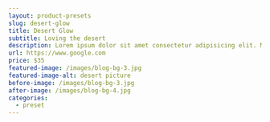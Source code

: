 ```yaml
---
layout: product-presets
slug: desert-glow
title: Desert Glow
subtitle: Loving the desert
description: Lorem ipsum dolor sit amet consectetur adipisicing elit. Maxime dignissimos vitae consequuntur quia, nemo quidem temporibus facilis illo doloribus quis quam quaerat? Blanditiis, quod est neque nulla cumque eveniet dolorem!
url: https://www.google.com
price: $35
featured-image: /images/blog-bg-3.jpg
featured-image-alt: desert picture
before-image: /images/blog-bg-3.jpg
after-image: /images/blog-bg-4.jpg
categories:
  - preset
---
```


